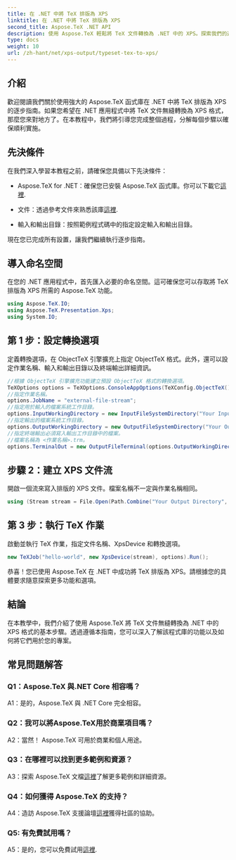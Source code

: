 ```yaml
---
title: 在 .NET 中將 TeX 排版為 XPS
linktitle: 在 .NET 中將 TeX 排版為 XPS
second_title: Aspose.TeX .NET API
description: 使用 Aspose.TeX 輕鬆將 TeX 文件轉換為 .NET 中的 XPS。探索我們的逐步指南，以獲得無縫整合體驗。
type: docs
weight: 10
url: /zh-hant/net/xps-output/typeset-tex-to-xps/
---
```

## 介紹

歡迎閱讀我們關於使用強大的 Aspose.TeX 函式庫在 .NET 中將 TeX 排版為 XPS 的逐步指南。如果您希望在 .NET 應用程式中將 TeX 文件無縫轉換為 XPS 格式，那麼您來對地方了。在本教程中，我們將引導您完成整個過程，分解每個步驟以確保順利實施。

## 先決條件

在我們深入學習本教程之前，請確保您具備以下先決條件：

-  Aspose.TeX for .NET：確保您已安裝 Aspose.TeX 函式庫。你可以下載它[這裡](https://releases.aspose.com/tex/net/).

- 文件：透過參考文件來熟悉該庫[這裡](https://reference.aspose.com/tex/net/).

- 輸入和輸出目錄：按照範例程式碼中的指定設定輸入和輸出目錄。

現在您已完成所有設置，讓我們繼續執行逐步指南。

## 導入命名空間

在您的 .NET 應用程式中，首先匯入必要的命名空間。這可確保您可以存取將 TeX 排版為 XPS 所需的 Aspose.TeX 功能。

```csharp
using Aspose.TeX.IO;
using Aspose.TeX.Presentation.Xps;
using System.IO;
```

## 第 1 步：設定轉換選項

定義轉換選項，在 ObjectTeX 引擎擴充上指定 ObjectTeX 格式。此外，還可以設定作業名稱、輸入和輸出目錄以及終端輸出詳細資訊。

```csharp
//根據 ObjectTeX 引擎擴充功能建立預設 ObjectTeX 格式的轉換選項。
TeXOptions options = TeXOptions.ConsoleAppOptions(TeXConfig.ObjectTeX());
//指定作業名稱。
options.JobName = "external-file-stream";
//指定用於輸入的檔案系統工作目錄。
options.InputWorkingDirectory = new InputFileSystemDirectory("Your Input Directory");
//指定輸出的檔案系統工作目錄。
options.OutputWorkingDirectory = new OutputFileSystemDirectory("Your Output Directory");
//指定終端輸出必須寫入輸出工作目錄中的檔案。
//檔案名稱為 <作業名稱>.trm。
options.TerminalOut = new OutputFileTerminal(options.OutputWorkingDirectory);
```

## 步驟 2：建立 XPS 文件流

開啟一個流來寫入排版的 XPS 文件。檔案名稱不一定與作業名稱相同。

```csharp
using (Stream stream = File.Open(Path.Combine("Your Output Directory", options.JobName + ".xps"), FileMode.Create))
```

## 第 3 步：執行 TeX 作業

啟動並執行 TeX 作業，指定文件名稱、XpsDevice 和轉換選項。

```csharp
new TeXJob("hello-world", new XpsDevice(stream), options).Run();
```

恭喜！您已使用 Aspose.TeX 在 .NET 中成功將 TeX 排版為 XPS。請根據您的具體要求隨意探索更多功能和選項。

## 結論

在本教學中，我們介紹了使用 Aspose.TeX 將 TeX 文件無縫轉換為 .NET 中的 XPS 格式的基本步驟。透過遵循本指南，您可以深入了解該程式庫的功能以及如何將它們用於您的專案。

## 常見問題解答

### Q1：Aspose.TeX 與.NET Core 相容嗎？

A1：是的，Aspose.TeX 與 .NET Core 完全相容。

### Q2：我可以將Aspose.TeX用於商業項目嗎？

A2：當然！ Aspose.TeX 可用於商業和個人用途。

### Q3：在哪裡可以找到更多範例和資源？

 A3：探索 Aspose.TeX 文檔[這裡](https://reference.aspose.com/tex/net/)了解更多範例和詳細資源。

### Q4：如何獲得 Aspose.TeX 的支持？

 A4：造訪 Aspose.TeX 支援論壇[這裡](https://forum.aspose.com/c/tex/47)獲得社區的協助。

### Q5: 有免費試用嗎？

 A5：是的，您可以免費試用[這裡](https://releases.aspose.com/).